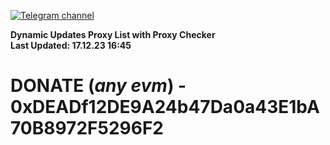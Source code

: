 [![Telegram channel](https://img.shields.io/endpoint?url=https://runkit.io/damiankrawczyk/telegram-badge/branches/master?url=https://t.me/n4z4v0d)](https://t.me/n4z4v0d) 

**Dynamic Updates Proxy List with Proxy Checker**  
**Last Updated: 17.12.23 16:45**

# DONATE (_any evm_) - 0xDEADf12DE9A24b47Da0a43E1bA70B8972F5296F2
